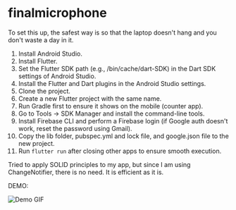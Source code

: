 # finalmicrophone
To set this up, the safest way is so that the laptop doesn't hang and you don't waste a day in it.

1. Install Android Studio.
2. Install Flutter.
3. Set the Flutter SDK path (e.g., /bin/cache/dart-SDK) in the Dart SDK settings of Android Studio.
4. Install the Flutter and Dart plugins in the Android Studio settings.
5. Clone the project.
6. Create a new Flutter project with the same name.
7. Run Gradle first to ensure it shows on the mobile (counter app).
8. Go to Tools -> SDK Manager and install the command-line tools.
9. Install Firebase CLI and perform a Firebase login (if Google auth doesn't work, reset the password using Gmail).
10. Copy the lib folder, pubspec.yml and lock file, and google.json file to the new project.
11. Run `flutter run` after closing other apps to ensure smooth execution.

Tried to apply SOLID principles to my app, but since I am using ChangeNotifier, there is no need. It is efficient as it is.

DEMO:


![Demo GIF](images/demoMajorProject.gif)